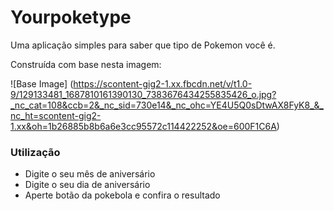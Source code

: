 # Yourpoketype

Uma aplicação simples para saber que tipo de Pokemon você é. 

Construída com base nesta imagem:

![Base Image]
(https://scontent-gig2-1.xx.fbcdn.net/v/t1.0-9/129133481_1687810161390130_7383676434255835426_o.jpg?_nc_cat=108&ccb=2&_nc_sid=730e14&_nc_ohc=YE4U5Q0sDtwAX8FyK8_&_nc_ht=scontent-gig2-1.xx&oh=1b26885b8b6a6e3cc95572c114422252&oe=600F1C6A)

### Utilização

* Digite o seu mês de aniversário
* Digite o seu dia de aniversário
* Aperte botão da pokebola e confira o resultado
